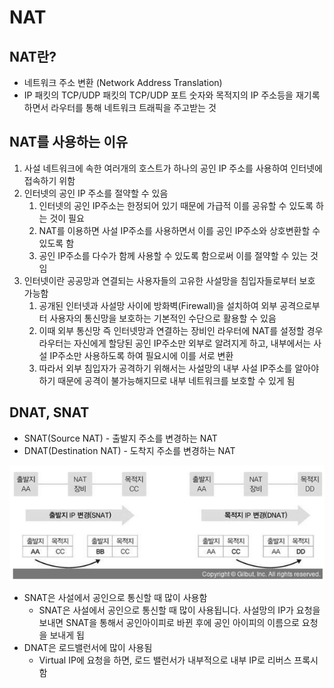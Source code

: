 # NAT

## NAT란?

- 네트워크 주소 변환 (Network Address Translation)
- IP 패킷의 TCP/UDP 패킷의 TCP/UDP 포트 숫자와 목적지의 IP 주소등을 재기록 하면서 라우터를 통해 네트워크 트래픽을 주고받는 것

## NAT를 사용하는 이유

1. 사설 네트워크에 속한 여러개의 호스트가 하나의 공인 IP 주소를 사용하여 인터넷에 접속하기 위함
2. 인터넷의 공인 IP 주소를 절약할 수 있음
    1. 인터넷의 공인 IP주소는 한정되어 있기 때문에 가급적 이를 공유할 수 있도록 하는 것이 필요
    2. NAT를 이용하면 사설 IP주소를 사용하면서 이를 공인 IP주소와 상호변환할 수 있도록 함
    3. 공인 IP주소를 다수가 함께 사용할 수 있도록 함으로써 이를 절약할 수 있는 것임
3. 인터넷이란 공공망과 연결되는 사용자들의 고유한 사설망을 침입자들로부터 보호 가능함
    1.  공개된 인터넷과 사설망 사이에 방화벽(Firewall)을 설치하여 외부 공격으로부터 사용자의 통신망을 보호하는 기본적인 수단으로 활용할 수 있음
    2. 이때 외부 통신망 즉 인터넷망과 연결하는 장비인 라우터에 NAT를 설정할 경우 라우터는 자신에게 할당된 공인 IP주소만 외부로 알려지게 하고, 내부에서는 사설 IP주소만 사용하도록 하여 필요시에 이를 서로 변환
    3. 따라서 외부 침입자가 공격하기 위해서는 사설망의 내부 사설 IP주소를 알아야 하기 때문에 공격이 불가능해지므로 내부 네트워크를 보호할 수 있게 됨

## DNAT, SNAT

- SNAT(Source NAT) - 출발지 주소를 변경하는 NAT
- DNAT(Destination NAT) - 도착지 주소를 변경하는 NAT

<img src="./image/nat1.png" alt="Alt123" width="600">

- SNAT은 사설에서 공인으로 통신할 때 많이 사용함
    - SNAT은 사설에서 공인으로 통신할 때 많이 사용됩니다. 사설망의 IP가 요청을 보내면 SNAT을 통해서 공인아이피로 바뀐 후에 공인 아이피의 이름으로 요청을 보내게 됩
- DNAT은 로드밸런서에 많이 사용됨
    - Virtual IP에 요청을 하면, 로드 밸런서가 내부적으로 내부 IP로 리버스 프록시함